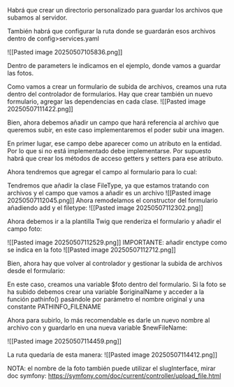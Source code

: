 Habrá que crear un directorio personalizado para guardar los archivos que subamos al servidor.

También habrá que configurar la ruta donde se guardarán esos archivos dentro de config>services.yaml

![[Pasted image 20250507105836.png]]

Dentro de parameters le indicamos en el ejemplo, donde vamos a guardar las fotos.

Como vamos a crear un formulario de subida de archivos, creamos una ruta dentro del controlador de formularios. Hay que crear también un nuevo formulario, agregar las dependencias en cada clase.
![[Pasted image 20250507111422.png]]

Bien, ahora debemos añadir un campo que hará referencia al archivo que queremos subir, en este caso implementaremos el poder subir una imagen.

En primer lugar, ese campo debe aparecer como un atributo en la entidad. Por lo que si no está implementado debe implementarse. Por supuesto habrá que crear los métodos de acceso getters y setters para ese atributo.

Ahora tendremos que agregar el campo al formulario para lo cual:

Tendremos que añadir la clase FileType, ya que estamos tratando con archivos y el campo que vamos a añadir es un archivo
![[Pasted image 20250507112045.png]]
Ahora remodelamos el constructor del formulario añadiendo add y el filetype:
![[Pasted image 20250507112302.png]]

Ahora debemos ir a la plantilla Twig que renderiza el formulario y añadir el campo foto:

![[Pasted image 20250507112529.png]]
IMPORTANTE: añadir enctype como se indica en la foto
![[Pasted image 20250507112712.png]]

Bien, ahora hay que volver al controlador y gestionar la subida de archivos desde el formulario:

En este caso, creamos una variable $foto dentro del formulario. Si la foto se ha subido debemos crear una variable $originalName y acceder a la función pathinfo() pasándole por parámetro el nombre original y una constante PATHINFO_FILENAME

Ahora para subirlo, lo más recomendable es darle un nuevo nombre al archivo con y guardarlo en una nueva variable $newFileName:
 
![[Pasted image 20250507114459.png]]

La ruta quedaría de esta manera:
![[Pasted image 20250507114412.png]]

NOTA: el nombre de la foto también puede utilizar el slugInterface, mirar doc symfony: https://symfony.com/doc/current/controller/upload_file.html
